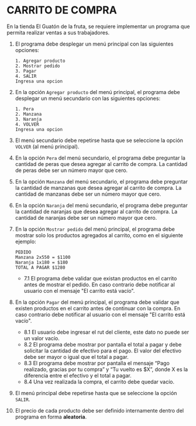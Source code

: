 # CARRITO DE COMPRA
En la tienda El Guatón de la fruta, se requiere implementar un programa que permita realizar ventas a sus trabajadores.
 
1. El programa debe desplegar un menú principal con las siguientes opciones:
    ~~~
    1. Agregar producto
    2. Mostrar pedido
    3. Pagar
    4. SALIR
    Ingresa una opcion
    ~~~

2. En la opción `Agregar producto` del menú principal, el programa debe desplegar un menú secundario con las siguientes opciones:
    ~~~
    1. Pera
    2. Manzana
    3. Naranja
    4. VOLVER
    Ingresa una opcion
    ~~~

3. El menú secundario debe repetirse hasta que se seleccione la opción `VOLVER` (al menú principal).

4. En la opción `Pera` del menú secundario, el programa debe preguntar la cantidad de peras que desea agregar al carrito de compra. La cantidad de peras debe ser un número mayor que cero.

5. En la opción `Manzana` del menú secundario, el programa debe preguntar la cantidad de manzanas que desea agregar al carrito de compra. La cantidad de manzanas debe ser un número mayor que cero.

6. En la opción `Naranja` del menú secundario, el programa debe preguntar la cantidad de naranjas que desea agregar al carrito de compra. La cantidad de naranjas debe ser un número mayor que cero.

7. En la opción `Mostrar pedido` del menú principal, el programa debe mostrar solo los productos agregados al carrito, como en el siguiente ejemplo:
    ~~~
    PEDIDO
    Manzana 2x550 = $1100
    Naranja 1x180 = $180
    TOTAL A PAGAR $1280
    ~~~
    - 7.1 El programa debe validar que existan productos en el carrito antes de mostrar el pedido. En caso contrario debe notificar al usuario con el mensaje "El carrito está vacío".

8. En la opción `Pagar` del menú principal, el programa debe validar que existen productos en el carrito antes de continuar con la compra. En caso contrario debe notificar al usuario con el mensaje "El carrito está vacío".
    - 8.1 El usuario debe ingresar el rut del cliente, este dato no puede ser un valor vacío.
    - 8.2 El programa debe mostrar por pantalla el total a pagar y debe solicitar la cantidad de efectivo para el pago. El valor del efectivo debe ser mayor o igual que el total a pagar.
    - 8.3 El programa debe mostrar por pantalla el mensaje “Pago realizado, gracias por tu compra” y “Tu vuelto es $X”, donde X es la diferencia entre el efectivo y el total a pagar.
    - 8.4 Una vez realizada la compra, el carrito debe quedar vacío.

9. El menú principal debe repetirse hasta que se seleccione la opción `SALIR`.

10. El precio de cada producto debe ser definido internamente dentro del programa en forma **aleatoria**.